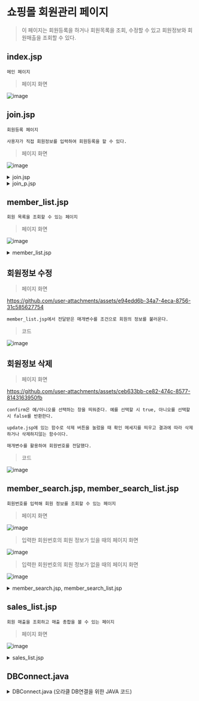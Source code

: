 # 쇼핑몰 회원관리 페이지

> 이 페이지는 회원등록을 하거나 회원목록을 조회, 수정할 수 있고 회원정보와 회원매출을 조회할 수 있다.

## index.jsp

    메인 페이지

> 페이지 화면 

![image](https://github.com/user-attachments/assets/ebc934e3-4dd5-494e-aadf-7b26cb5f7917)

## join.jsp

    회원등록 페이지

    사용자가 직접 회원정보를 입력하여 회원등록을 할 수 있다.

> 페이지 화면

![image](https://github.com/user-attachments/assets/ad2ec725-411b-457f-9697-6379905f6968)

<details>
<summary>join.jsp</summary>

## join.jsp

  지시문 형식을 통해 DB연결 자바파일과 SQL 관련 라이브러리를 불러온다.

> 코드

![image](https://github.com/user-attachments/assets/d8ee7fdc-ce2c-4193-b88b-ccd17c8a62a4)

    meber_tbl_02 테이블에서 가장 큰 custno를 조회하는 쿼리문 형식의 문자열을 sql 변수에 저장하고 DB연결 기능을 객체 변수 conn에 저장한다.

    pstmt에 저장된 sql문을 실행하여 결과를 객체변수 rs에 저장한다. rs에 결과값이 저장되는 경우 re.next()를 사용해 마지막 값을 확인하고

    member_tbl_02 테이블의 마지막 회원번호에 1을 더해서 num에 저장한다.

> 코드

![image](https://github.com/user-attachments/assets/fff176fe-407a-4300-a4fa-d042fe66e305)

    데이터 유효성 검사를 위한 함수이다.

    document.date.custname.value를 사용해 custname가 비어있는지 확인한다.

    값이 없을때는 "회원성명이 입력되지 않았습니다." 알림창을 보여주고 date.custname.focus()로 해당 입력 필드에 포커스를 이동시킨다.

    값이 전부 다 있다면 "회원등록이 완료 되었습니다."라는 알림창을 보여준다.

> 코드

![image](https://github.com/user-attachments/assets/3bf4a1ec-162e-42d7-8bab-4c38728cf634)

</details>

<details>
<summary>join_p.jsp</summary>
    
## join_p.jsp

    데이터 삽입을 위한 sql 쿼리문을 sql 변수에 저장한다. 이 쿼리문은 member_tbl_02 테이블에 7개의 데이터를 삽입하는 역할을 한다.

    conn.prepareStatement(sql)을 통해 PreparedStatement 객체를 생성하고, 이를 pstmt 변수에 저장한다.

    custno 값은 숫자 형식이어야 하므로, request.getParameter("custno")로 가져온 문자열을 Integer.parseInt()로 정수로 변환하여 설정한다. 

    나머지는 pstmt.setString()를 사용하여 사용자 입력 데이터를 해당하는 각 필드에 설정하고 pstmt.executeUpdate()를 사용해 쿼리문을 실행시켜 데이터를 데이터베이스에 삽입한다.

    데이터입력 수행 완료 후 회원목록을 조회할 수 있는 페이지로 이동한다.

> 코드

![image](https://github.com/user-attachments/assets/e75c3426-6677-4dbc-a9a0-14d08e5b397a)

</details>


## member_list.jsp

    회원 목록을 조회할 수 있는 페이지

> 페이지 화면

![image](https://github.com/user-attachments/assets/f4d90bd7-3d77-4d81-b63f-027cd582b432)

<details>
<summary>member_list.jsp</summary>
    
## member_list.jsp

    member_tbl_02 테이블에서 custno, custname, phone, address, joindate, grade, city을 조회하는 쿼리문이다.
    
    joindate는 'yyyy-mm-dd' 형식으로 조회하고, grade는 CASE 문을 사용하여 'A'는 'VIP', 'B'는 '일반', 그 외에는 '직원'으로 변환하여 조회한다.

> 코드

![image](https://github.com/user-attachments/assets/17dde4cc-c8b1-41d8-b6f1-afc961176fc5)

    rs에는 다수개의 결과가 들어있기에 그 갯수만큼 반복하여 화면에 출력한다.

> 코드

![image](https://github.com/user-attachments/assets/b56a8780-24e9-4a92-86ef-c39a6f6bf909)

</details>

## 회원정보 수정

> 페이지 화면

https://github.com/user-attachments/assets/e94edd6b-34a7-4eca-8756-31c585627754


    member_list.jsp에서 전달받은 매개변수를 조건으로 회원의 정보를 불러온다.

> 코드

![image](https://github.com/user-attachments/assets/17d7a073-7203-4e1b-bff8-64218da1ff71)


## 회원정보 삭제

> 페이지 화면

https://github.com/user-attachments/assets/ceb633bb-ce82-474c-8577-8143163950fb


    confirm은 예/아니오를 선택하는 창을 띄워준다. 예를 선택할 시 true, 아니오를 선택할 시 false를 반환한다.

    update.jsp에 있는 함수로 삭제 버튼을 눌렀을 때 확인 메세지를 띄우고 결과에 따라 삭제하거나 삭제하지않는 함수이다.

    매개변수를 활용하여 회원번호를 전달했다.

> 코드

![image](https://github.com/user-attachments/assets/f91c22ef-8dfe-4941-8d0b-9cd6ff9ccca9)


## member_search.jsp, member_search_list.jsp
    
    회원번호를 입력해 회원 정보를 조회할 수 있는 페이지

> 페이지 화면

![image](https://github.com/user-attachments/assets/5944e38a-69b5-48a4-9c7f-a69a6c182de8)

> 입력한 회원번호의 회원 정보가 있을 때의 페이지 화면

![image](https://github.com/user-attachments/assets/cda62eca-9cc0-4f4a-808c-4e338b1b6816)

> 입력한 회원번호의 회원 정보가 없을 때의 페이지 화면

![image](https://github.com/user-attachments/assets/18bd3372-6156-4b39-91eb-292e2cd8f11d)

<details>
<summary>member_search.jsp, member_search_list.jsp</summary>

## member_search.jsp, member_search_list.jsp
    
    request.getParameter("search")를 통해 사용자가 member_search.jsp에서 입력한 회원번호를 가져온다.

    member_tbl_02 테이블에서 custno, custname, phone, address, joindate, grade, city을 조회하는 쿼리문이다.

    grade는 CASE 문을 사용하여 'A'는 'VIP', 'B'는 '일반', 'C'는 '직원'으로 변환하여 조회한다.

    DB와 연결해 쿼리를 전송하고 결과를 받아온다.

> 코드

![image](https://github.com/user-attachments/assets/98083d1f-4524-445b-87f9-deb70226d040)

    if(rs.next()){ DB에 해당하는 회원이 있는 경우 테이블에서 해당 회원의 회원정보를 출력한다. member_list와 동일 형식이다.}
    
    else { 회원번호가 없는 경우 '<%= 변수명>의 회원정보는 없습니다.' 메시지를 출력한다. }

</details>


## sales_list.jsp

    회원 매출을 조회하고 매출 총합을 볼 수 있는 페이지

> 페이지 화면

![image](https://github.com/user-attachments/assets/f8eebb0a-caf1-41cd-af2e-1998c9436635)

<details>
<summary>sales_list.jsp</summary>

## sales_list.jsp

    내부조인과 group by를 이용하여 회원별 매출을 조회하는 쿼리문이다.

> 코드

![image](https://github.com/user-attachments/assets/3a86d8ea-4545-4e89-80e0-b7e4eeee99d1)

    i라는 변수를 선언하고 회원 매출 정보가 한줄씩 출력될 때마다 i에 price를 누적하여 총합을 구한다.

    while문 밖에서 총합을 출력한다.

> 코드

![image](https://github.com/user-attachments/assets/7af3606b-3022-47e8-8cbf-205304c14337)

</details>

## DBConnect.java

<details>
<summary>DBConnect.java (오라클 DB연결을 위한 JAVA 코드)</summary>


    Class.forName("oracle.jdbc.OracleDriver")를 통해 Oracle Driver 라이브러리를 불러오고,

    conn = DriverManager.getConnection(url, id, pw)는 지정된 URL로 설정한 id와 pw를 넣어서 연결시켜주고 그것을 연결 객체 conn에 넣어준다.

    연결이 성공적으로 이루어지면 DB Connect 라는 메시지를 출력한다.

> 코드

![image](https://github.com/user-attachments/assets/59c6f156-0d07-4822-a238-71b8885544a6)

</details>
